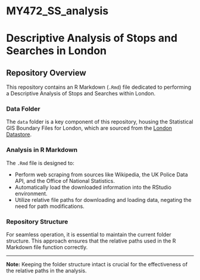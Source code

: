 # MY472_SS_analysis
# Descriptive Analysis of Stops and Searches in London

## Repository Overview

This repository contains an R Markdown (`.Rmd`) file dedicated to performing a Descriptive Analysis of Stops and Searches within London.

### Data Folder

The `data` folder is a key component of this repository, housing the Statistical GIS Boundary Files for London, which are sourced from the [London Datastore](https://data.london.gov.uk/dataset/statistical-gis-boundary-files-london).

### Analysis in R Markdown

The `.Rmd` file is designed to:

- Perform web scraping from sources like Wikipedia, the UK Police Data API, and the Office of National Statistics.
- Automatically load the downloaded information into the RStudio environment.
- Utilize relative file paths for downloading and loading data, negating the need for path modifications.

### Repository Structure

For seamless operation, it is essential to maintain the current folder structure. This approach ensures that the relative paths used in the R Markdown file function correctly.

---

**Note:** Keeping the folder structure intact is crucial for the effectiveness of the relative paths in the analysis.
